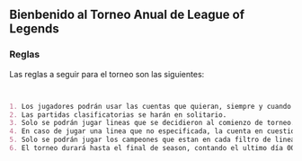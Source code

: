 ## Bienbenido al Torneo Anual de League of Legends

### Reglas

Las reglas a seguir para el torneo son las siguientes:

```markdown


1. Los jugadores podrán usar las cuentas que quieran, siempre y cuando se hayan registrado antes del torneo.
2. Las partidas clasificatorias se harán en solitario.
3. Solo se podrán jugar lineas que se decidieron al comienzo de torneo.
4. En caso de jugar una linea que no especificada, la cuenta en cuestión será descalificada.
5. Solo se podrán jugar los campeones que estan en cada filtro de linea.
6. El torneo durará hasta el final de season, contando el ultimo día 00:00